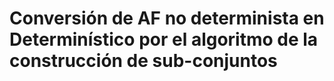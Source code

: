 # Conversión de AF no determinista en Determinístico por el algoritmo de la construcción de sub-conjuntos
